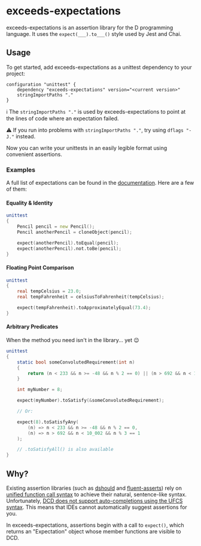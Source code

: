 # exceeds-expectations

exceeds-expectations is an assertion library for the D programming language. It uses the `expect(___).to___()` style used by Jest and Chai.

## Usage

To get started, add exceeds-expectations as a unittest dependency to your project:

```sdl
configuration "unittest" {
    dependency "exceeds-expectations" version="<current version>"
    stringImportPaths "."
}
```

ℹ️ The `stringImportPaths "."` is used by exceeds-expectations to point at the lines of code where an expectation failed.

⚠️ If you run into problems with `stringImportPaths "."`, try using `dflags "-J."` instead.

Now you can write your unittests in an easily legible format using convenient assertions.

### Examples

A full list of expectations can be found in the [documentation](https://exceeds-expectations.dpldocs.info/exceeds_expectations.Expectation.html). Here are a few of them:

#### Equality & Identity
```d
unittest
{
    Pencil pencil = new Pencil();
    Pencil anotherPencil = cloneObject(pencil);

    expect(anotherPencil).toEqual(pencil);
    expect(anotherPencil).not.toBe(pencil);
}
```

#### Floating Point Comparison
```d
unittest
{
    real tempCelsius = 23.0;
    real tempFahrenheit = celsiusToFahrenheit(tempCelsius);

    expect(tempFahrenheit).toApproximatelyEqual(73.4);
}
```


#### Arbitrary Predicates

When the method you need isn't in the library... yet 😉

```d
unittest
{
    static bool someConvolutedRequirement(int n)
    {
        return (n < 233 && n >= -48 && n % 2 == 0) || (n > 692 && n < 10_002 && n % 3 == 1);
    }

    int myNumber = 8;

    expect(myNumber).toSatisfy(&someConvolutedRequirement);

    // Or:

    expect(8).toSatisfyAny(
        (n) => n < 233 && n >= -48 && n % 2 == 0,
        (n) => n > 692 && n < 10_002 && n % 3 == 1
    );

    // .toSatisfyAll() is also available
}
```


## Why?
Existing assertion libraries (such as [dshould](https://code.dlang.org/packages/dshould) and [fluent-asserts](https://code.dlang.org/packages/fluent-asserts)) rely on [unified function call syntax](https://dlang.org/spec/function.html#pseudo-member) to achieve their natural, sentence-like syntax. Unfortunately, [DCD does not support auto-completions using the UFCS syntax](https://github.com/dlang-community/DCD#status). This means that IDEs cannot automatically suggest assertions for you.

In exceeds-expectations, assertions begin with a call to `expect()`, which returns an "Expectation" object whose member functions are visible to DCD.
